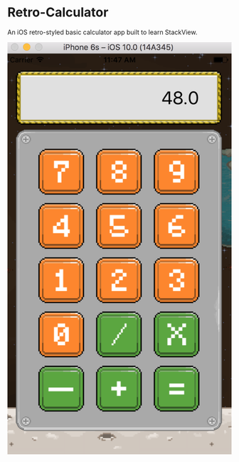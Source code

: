 # Retro-Calculator

An iOS retro-styled basic calculator app built to learn StackView.

![alt tag](https://github.com/DarshanGowda0/Retro-Calculator/blob/master/Screen%20Shot%202016-11-02%20at%2011.47.20%20AM.png)
